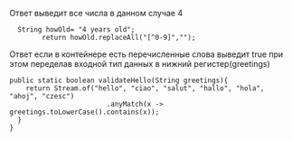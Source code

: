 Ответ выведит все числа в данном случае 4
```
  String howOld= "4 years old";
        return howOld.replaceAll("[^0-9]","");
```
Ответ если в контейнере есть перечисленные слова выведит true при этом переделав входной тип данных в нижний регистер(greetings)
```
public static boolean validateHello(String greetings){
    return Stream.of("hello", "ciao", "salut", "hallo", "hola", "ahoj", "czesc")
                        .anyMatch(x -> greetings.toLowerCase().contains(x));
  }  
}
```
